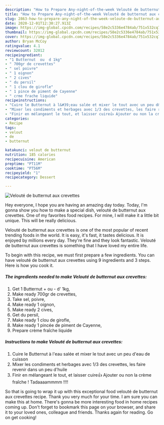 ```yaml
---
description: "How to Prepare Any-night-of-the-week Velouté de butternut aux crevettes"
title: "How to Prepare Any-night-of-the-week Velouté de butternut aux crevettes"
slug: 2863-how-to-prepare-any-night-of-the-week-veloute-de-butternut-aux-crevettes
date: 2020-12-01T12:30:27.913Z
image: https://img-global.cpcdn.com/recipes/58e2c5336e4784ab/751x532cq70/veloute-de-butternut-aux-crevettes-photo-principale-de-la-recette.jpg
thumbnail: https://img-global.cpcdn.com/recipes/58e2c5336e4784ab/751x532cq70/veloute-de-butternut-aux-crevettes-photo-principale-de-la-recette.jpg
cover: https://img-global.cpcdn.com/recipes/58e2c5336e4784ab/751x532cq70/veloute-de-butternut-aux-crevettes-photo-principale-de-la-recette.jpg
author: Bryan McCoy
ratingvalue: 4.1
reviewcount: 32012
recipeingredient:
- "1 Butternut  ou  d 1kg"
- " 700gr de crevettes"
- " sel poivre"
- " 1 oignon"
- " 2 cives"
- " du persil"
- " 1 clou de girofle"
- " 1 pince de piment de Cayenne"
- " crme frache liquide"
recipeinstructions:
- "Cuire le Butternut à l&#39;eau salée et mixer le tout avec un peu d&#39;eau de cuisson"
- "Mixer les condiments et herbages avec 1/3 des crevettes, les faire revenir dans un peu d&#39;huile"
- "Finir en mélangeant le tout, et laisser cuire👍 Ajouter ou non la crème fraîche ! Tadaaaammmm !!!!"
categories:
- Recipe
tags:
- velout
- de
- butternut

katakunci: velout de butternut 
nutrition: 185 calories
recipecuisine: American
preptime: "PT11M"
cooktime: "PT56M"
recipeyield: "1"
recipecategory: Dessert

---
```



![Velouté de butternut aux crevettes](https://img-global.cpcdn.com/recipes/58e2c5336e4784ab/751x532cq70/veloute-de-butternut-aux-crevettes-photo-principale-de-la-recette.jpg)

Hey everyone, I hope you are having an amazing day today. Today, I'm gonna show you how to make a special dish, velouté de butternut aux crevettes. One of my favorites food recipes. For mine, I will make it a little bit unique. This will be really delicious.



Velouté de butternut aux crevettes is one of the most popular of recent trending foods in the world. It is easy, it's fast, it tastes delicious. It is enjoyed by millions every day. They're fine and they look fantastic. Velouté de butternut aux crevettes is something that I have loved my entire life.


To begin with this recipe, we must first prepare a few ingredients. You can have velouté de butternut aux crevettes using 9 ingredients and 3 steps. Here is how you cook it.

<!--inarticleads1-->

##### The ingredients needed to make Velouté de butternut aux crevettes:

1. Get 1 Butternut + ou - d&#39; 1kg,
1. Make ready  700gr de crevettes,
1. Take  sel, poivre,
1. Make ready  1 oignon,
1. Make ready  2 cives,
1. Get  du persil,
1. Make ready  1 clou de girofle,
1. Make ready  1 pincée de piment de Cayenne,
1. Prepare  crème fraîche liquide




<!--inarticleads2-->

##### Instructions to make Velouté de butternut aux crevettes:

1. Cuire le Butternut à l&#39;eau salée et mixer le tout avec un peu d&#39;eau de cuisson
1. Mixer les condiments et herbages avec 1/3 des crevettes, les faire revenir dans un peu d&#39;huile
1. Finir en mélangeant le tout, et laisser cuire👍 Ajouter ou non la crème fraîche ! Tadaaaammmm !!!!




So that is going to wrap it up with this exceptional food velouté de butternut aux crevettes recipe. Thank you very much for your time. I am sure you can make this at home. There's gonna be more interesting food in home recipes coming up. Don't forget to bookmark this page on your browser, and share it to your loved ones, colleague and friends. Thanks again for reading. Go on get cooking!
